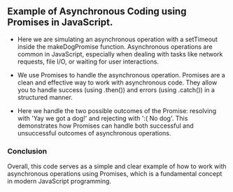 
## Example of Asynchronous Coding using Promises in JavaScript. 

- Here we are simulating an asynchronous operation with a setTimeout inside the makeDogPromise function. Asynchronous operations are common in JavaScript, especially when dealing with tasks like network requests, file I/O, or waiting for user interactions.

- We use Promises to handle the asynchronous operation. Promises are a clean and effective way to work with asynchronous code. They allow you to handle success (using .then()) and errors (using .catch()) in a structured manner.

- Here we handle the two possible outcomes of the Promise: resolving with 'Yay we got a dog!' and rejecting with ':( No dog'. This demonstrates how Promises can handle both successful and unsuccessful outcomes of asynchronous operations.

### Conclusion

Overall, this code serves as a simple and clear example of how to work with asynchronous operations using Promises, which is a fundamental concept in modern JavaScript programming.

